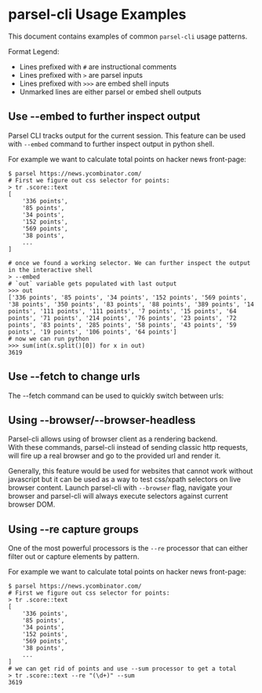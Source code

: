 # parsel-cli Usage Examples

This document contains examples of common `parsel-cli` usage patterns.

Format Legend:

* Lines prefixed with `#` are instructional comments
* Lines prefixed with `>` are parsel inputs
* Lines prefixed with `>>>` are embed shell inputs
* Unmarked lines are either parsel or embed shell outputs

## Use --embed to further inspect output

Parsel CLI tracks output for the current session. This feature can be used with `--embed` command to further inspect output in python shell.

For example we want to calculate total points on hacker news front-page:

```
$ parsel https://news.ycombinator.com/
# First we figure out css selector for points:
> tr .score::text
[
    '336 points',
    '85 points',
    '34 points',
    '152 points',
    '569 points',
    '38 points',
    ...
]

# once we found a working selector. We can further inspect the output in the interactive shell
> --embed
# `out` variable gets populated with last output
>>> out
['336 points', '85 points', '34 points', '152 points', '569 points', '38 points', '350 points', '83 points', '88 points', '389 points', '14 points', '111 points', '111 points', '7 points', '15 points', '64 points', '71 points', '214 points', '76 points', '23 points', '72 points', '83 points', '285 points', '58 points', '43 points', '59 points', '19 points', '106 points', '64 points']
# now we can run python
>>> sum(int(x.split()[0]) for x in out)
3619
```

## Use --fetch to change urls

The --fetch command can be used to quickly switch between urls:

## Using --browser/--browser-headless

Parsel-cli allows using of browser client as a rendering backend.   
With these commands, parsel-cli instead of sending classic http requests, will fire up a real browser and go to the provided url and render it.  

Generally, this feature would be used for websites that cannot work without javascript but it can be used as a way to test css/xpath selectors on live browser content. Launch parsel-cli with `--browser` flag, navigate your browser and parsel-cli will always execute selectors against current browser DOM.


## Using --re capture groups 

One of the most powerful processors is the `--re` processor that can either filter out or capture elements by pattern.

For example we want to calculate total points on hacker news front-page:

```
$ parsel https://news.ycombinator.com/
# First we figure out css selector for points:
> tr .score::text
[
    '336 points',
    '85 points',
    '34 points',
    '152 points',
    '569 points',
    '38 points',
    ...
]
# we can get rid of points and use --sum processor to get a total
> tr .score::text --re "(\d+)" --sum 
3619
```


